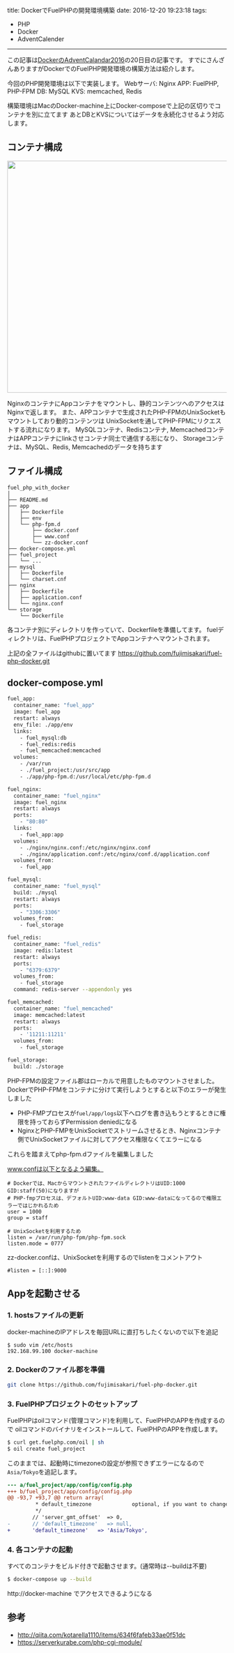 title: DockerでFuelPHPの開発環境構築
date: 2016-12-20 19:23:18
tags:
- PHP
- Docker
- AdventCalender

---
この記事は[DockerのAdventCalandar2016](http://qiita.com/advent-calendar/2016/docker)の20日目の記事です。
すでにさんざんありますがDockerでのFuelPHP開発環境の構築方法は紹介します。

今回のPHP開発環境は以下で実装します。
Webサーバ: Nginx
APP: FuelPHP, PHP-FPM
DB: MySQL
KVS: memcached, Redis

構築環境はMacのDocker-machine上にDocker-composeで上記の区切りでコンテナを別に立てます
あとDBとKVSについてはデータを永続化させるよう対応します。


## コンテナ構成

<img src="/image/docker/php_development_with_docker.png" width="728" height="532" />

NginxのコンテナにAppコンテナをマウントし、静的コンテンツへのアクセスはNginxで返します。
また、APPコンテナで生成されたPHP-FPMのUnixSocketもマウントしており動的コンテンツは
UnixSocketを通してPHP-FPMにリクエストする流れになります。
MySQLコンテナ、Redisコンテナ, MemcachedコンテナはAPPコンテナにlinkさせコンテナ同士で通信する形になり、
Storageコンテナは、MySQL、Redis, Memcachedのデータを持ちます


## ファイル構成

```
fuel_php_with_docker
│
├── README.md
├── app
│   ├── Dockerfile
│   ├── env
│   └── php-fpm.d
│       ├── docker.conf
│       ├── www.conf
│       └── zz-docker.conf
├── docker-compose.yml
├── fuel_project
│   └── ...
├── mysql
│   ├── Dockerfile
│   └── charset.cnf
├── nginx
│   ├── Dockerfile
│   ├── application.conf
│   └── nginx.conf
└── storage
    └── Dockerfile
```

各コンテナ別にディレクトリを作っていて、Dockerfileを準備してます。
fuelディレクトリは、FuelPHPプロジェクトでAppコンテナへマウントされます。

上記の全ファイルはgithubに置いてます
https://github.com/fujimisakari/fuel-php-docker.git


## docker-compose.yml

``` sh
fuel_app:
  container_name: "fuel_app"
  image: fuel_app
  restart: always
  env_file: ./app/env
  links:
    - fuel_mysql:db
    - fuel_redis:redis
    - fuel_memcached:memcached
  volumes:
    - /var/run
    - ./fuel_project:/usr/src/app
    - ./app/php-fpm.d:/usr/local/etc/php-fpm.d

fuel_nginx:
  container_name: "fuel_nginx"
  image: fuel_nginx
  restart: always
  ports:
    - "80:80"
  links:
    - fuel_app:app
  volumes:
    - ./nginx/nginx.conf:/etc/nginx/nginx.conf
    - ./nginx/application.conf:/etc/nginx/conf.d/application.conf
  volumes_from:
    - fuel_app

fuel_mysql:
  container_name: "fuel_mysql"
  build: ./mysql
  restart: always
  ports:
    - "3306:3306"
  volumes_from:
    - fuel_storage

fuel_redis:
  container_name: "fuel_redis"
  image: redis:latest
  restart: always
  ports:
    - "6379:6379"
  volumes_from:
    - fuel_storage
  command: redis-server --appendonly yes

fuel_memcached:
  container_name: "fuel_memcached"
  image: memcached:latest
  restart: always
  ports:
    - '11211:11211'
  volumes_from:
    - fuel_storage

fuel_storage:
  build: ./storage
```

PHP-FPMの設定ファイル郡はローカルで用意したものマウントさせました。
DockerでPHP-FPMをコンテナに分けて実行しようとすると以下のエラーが発生しました

- PHP-FMPプロセスが`fuel/app/logs`以下へログを書き込もうとするときに権限を持っておらずPermission deniedになる
- NginxとPHP-FMPをUnixSocketでストリームさせるとき、Nginxコンテナ側でUnixSocketファイルに対してアクセス権限なくてエラーになる

これらを踏まえてphp-fpm.dファイルを編集しました

www.confは以下となるよう編集。
```
# Dockerでは、MacからマウントされたファイルディレクトリはUID:1000 GID:staff(50)になりますが
# PHP-fmpプロセスは、デフォルトUID:www-data GID:www-dataになってるので権限エラーではじかれるため
user = 1000
group = staff

# UnixSocketを利用するため
listen = /var/run/php-fpm/php-fpm.sock
listen.mode = 0777
```

zz-docker.confは、UnixSocketを利用するのでlistenをコメントアウト
```
#listen = [::]:9000
```


## Appを起動させる

### 1. hostsファイルの更新
docker-machineのIPアドレスを毎回URLに直打ちしたくないので以下を追記

```
$ sudo vim /etc/hosts
192.168.99.100 docker-machine
```

### 2. Dockerのファイル郡を準備

```sh
git clone https://github.com/fujimisakari/fuel-php-docker.git
```


### 3. FuelPHPプロジェクトのセットアップ

FuelPHPはoilコマンド(管理コマンド)を利用して、FuelPHPのAPPを作成するので
oilコマンドのバイナリをインストールして、FuelPHPのAPPを作成します。

```sh
$ curl get.fuelphp.com/oil | sh
$ oil create fuel_project
```

このままでは、起動時にtimezoneの設定が参照できずエラーになるので`Asia/Tokyo`を追記します。

```diff
--- a/fuel_project/app/config/config.php
+++ b/fuel_project/app/config/config.php
@@ -93,7 +93,7 @@ return array(
         * default_timezone             optional, if you want to change the server's default timezone
         */
        // 'server_gmt_offset'  => 0,
-       // 'default_timezone'   => null,
+       'default_timezone'   => 'Asia/Tokyo',
```

### 4. 各コンテナの起動

すべてのコンテナをビルド付きで起動させます。(通常時は--buildは不要)

```sh
$ docker-compose up --build
```

http://docker-machine でアクセスできるようになる


## 参考
- http://qiita.com/kotarella1110/items/634f6fafeb33ae0f51dc
- https://serverkurabe.com/php-cgi-module/
